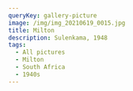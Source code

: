 ```yaml
---
queryKey: gallery-picture
image: /img/img_20210619_0015.jpg
title: Milton
description: Sulenkama, 1948
tags:
  - All pictures
  - Milton
  - South Africa
  - 1940s
---
```

